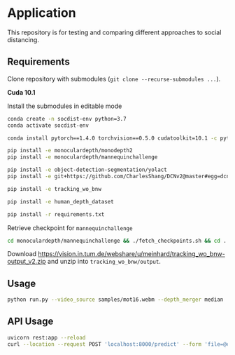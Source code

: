 # Application
This repository is for testing and comparing different approaches to social distancing.

## Requirements

Clone repository with submodules (`git clone --recurse-submodules ...`).

**Cuda 10.1**

Install the submodules in editable mode
```bash
conda create -n socdist-env python=3.7
conda activate socdist-env

conda install pytorch==1.4.0 torchvision==0.5.0 cudatoolkit=10.1 -c pytorch

pip install -e monoculardepth/monodepth2
pip install -e monoculardepth/mannequinchallenge

pip install -e object-detection-segmentation/yolact 
pip install -e git+https://github.com/CharlesShang/DCNv2@master#egg=dcnv2

pip install -e tracking_wo_bnw

pip install -e human_depth_dataset

pip install -r requirements.txt
```
Retrieve checkpoint for `mannequinchallenge`
```bash
cd monoculardepth/mannequinchallenge && ./fetch_checkpoints.sh && cd ../..
```

Download https://vision.in.tum.de/webshare/u/meinhard/tracking_wo_bnw-output_v2.zip and unzip into `tracking_wo_bnw/output`.

## Usage
```bash
python run.py --video_source samples/mot16.webm --depth_merger median
```

## API Usage
```bash
uvicorn rest:app --reload
curl --location --request POST 'localhost:8000/predict' --form 'file=@example_image.jpg'
```
